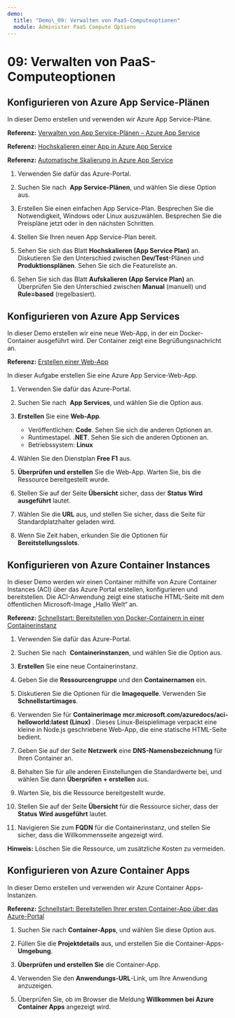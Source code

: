 ```yaml
---
demo:
  title: "Demo\_09: Verwalten von PaaS-Computeoptionen"
  module: Administer PaaS Compute Options
---
```


# 09: Verwalten von PaaS-Computeoptionen

## Konfigurieren von Azure App Service-Plänen

In dieser Demo erstellen und verwenden wir Azure App Service-Pläne.

**Referenz:** [Verwalten von App Service-Plänen – Azure App Service](https://docs.microsoft.com/azure/app-service/app-service-plan-manage)

**Referenz:** [Hochskalieren einer App in Azure App Service](https://learn.microsoft.com/azure/app-service/manage-scale-up)

**Referenz:** [Automatische Skalierung in Azure App Service](https://learn.microsoft.com/azure/app-service/manage-automatic-scaling?tabs=azure-portal)

1. Verwenden Sie dafür das Azure-Portal. 

1. Suchen Sie nach  **App Service-Plänen**, und wählen Sie diese Option aus.

1. Erstellen Sie einen einfachen App Service-Plan. Besprechen Sie die Notwendigkeit, Windows oder Linux auszuwählen. Besprechen Sie die Preispläne jetzt oder in den nächsten Schritten. 

1. Stellen Sie Ihren neuen App Service-Plan bereit. 

1. Sehen Sie sich das Blatt **Hochskalieren (App Service Plan)** an. Diskutieren Sie den Unterschied zwischen **Dev/Test**-Plänen und **Produktionsplänen**. Sehen Sie sich die Featureliste an. 

1. Sehen Sie sich das Blatt **Aufskalieren (App Service Plan)** an. Überprüfen Sie den Unterschied zwischen **Manual** (manuell) und **Rule=based** (regelbasiert). 

## Konfigurieren von Azure App Services

In dieser Demo erstellen wir eine neue Web-App, in der ein Docker-Container ausgeführt wird.  Der Container zeigt eine Begrüßungsnachricht an.

**Referenz:** [Erstellen einer Web-App](https://learn.microsoft.com/training/modules/host-a-web-app-with-azure-app-service/3-exercise-create-a-web-app-in-the-azure-portal?pivots=csharp)

In dieser Aufgabe erstellen Sie eine Azure App Service-Web-App.

1. Verwenden Sie dafür das Azure-Portal. 

1. Suchen Sie nach  **App Services**, und wählen Sie die Option aus.

1. **Erstellen** Sie eine **Web-App**.

    - Veröffentlichen: **Code**. Sehen Sie sich die anderen Optionen an.
    - Runtimestapel. **.NET**. Sehen Sie sich die anderen Optionen an.
    - Betriebssystem: **Linux**

1. Wählen Sie den Dienstplan **Free F1** aus.

1. **Überprüfen und erstellen** Sie die Web-App. Warten Sie, bis die Ressource bereitgestellt wurde.

1. Stellen Sie auf der Seite **Übersicht** sicher, dass der **Status** **Wird ausgeführt** lautet.

1. Wählen Sie die **URL** aus, und stellen Sie sicher, dass die Seite für Standardplatzhalter geladen wird.

1. Wenn Sie Zeit haben, erkunden Sie die Optionen für **Bereitstellungsslots**.
   
## Konfigurieren von Azure Container Instances

In dieser Demo werden wir einen Container mithilfe von Azure Container Instances (ACI) über das Azure Portal erstellen, konfigurieren und bereitstellen. Die ACI-Anwendung zeigt eine statische HTML-Seite mit dem öffentlichen Microsoft-Image „Hallo Welt“ an. 

**Referenz:** [Schnellstart: Bereitstellen von Docker-Containern in einer Containerinstanz](https://learn.microsoft.com/en-us/azure/container-instances/container-instances-quickstart-portal)

1. Verwenden Sie dafür das Azure-Portal.

1. Suchen Sie nach  **Containerinstanzen**, und wählen Sie die Option aus.

1. **Erstellen** Sie eine neue Containerinstanz. 

1. Geben Sie die **Ressourcengruppe** und den **Containernamen** ein. 

1. Diskutieren Sie die Optionen für die **Imagequelle**. Verwenden Sie **Schnellstartimages**.

1. Verwenden Sie für **Containerimage** **mcr.microsoft.com/azuredocs/aci-helloworld:latest (Linux)** . Dieses Linux-Beispielimage verpackt eine kleine in Node.js geschriebene Web-App, die eine statische HTML-Seite bedient.

1. Geben Sie auf der Seite **Netzwerk** eine **DNS-Namensbezeichnung** für Ihren Container an. 

1. Behalten Sie für alle anderen Einstellungen die Standardwerte bei, und wählen Sie dann **Überprüfen + erstellen** aus.

1. Warten Sie, bis die Ressource bereitgestellt wurde.

1. Stellen Sie auf der Seite **Übersicht** für die Ressource sicher, dass der **Status** **Wird ausgeführt** lautet.

1. Navigieren Sie zum **FQDN** für die Containerinstanz, und stellen Sie sicher, dass die Willkommensseite angezeigt wird. 

**Hinweis:** Löschen Sie die Ressource, um zusätzliche Kosten zu vermeiden. 

## Konfigurieren von Azure Container Apps

In dieser Demo erstellen und verwenden wir Azure Container Apps-Instanzen. 

**Referenz:** [Schnellstart: Bereitstellen Ihrer ersten Container-App über das Azure-Portal](https://learn.microsoft.com/azure/container-apps/quickstart-portal)

1. Suchen Sie nach **Container-Apps**, und wählen Sie diese Option aus.

1. Füllen Sie die **Projektdetails** aus, und erstellen Sie die Container-Apps-**Umgebung**.

1. **Überprüfen und erstellen Sie** die Container-App.

1. Verwenden Sie den **Anwendungs-URL**-Link, um Ihre Anwendung anzuzeigen.

1. Überprüfen Sie, ob im Browser die Meldung **Willkommen bei Azure Container Apps** angezeigt wird. 






